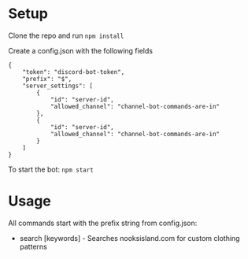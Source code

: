 # Setup

Clone the repo and run `npm install`

Create a config.json with the following fields
```
{
    "token": "discord-bot-token",
    "prefix": "$",
    "server_settings": [
        {
            "id": "server-id",
            "allowed_channel": "channel-bot-commands-are-in"
        },
        {
            "id": "server-id",
            "allowed_channel": "channel-bot-commands-are-in"
        }
    ]
}
```

To start the bot: `npm start`

# Usage 

All commands start with the prefix string from config.json:

* search [keywords] - Searches nooksisland.com for custom clothing patterns
